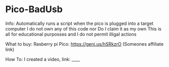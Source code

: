 # Pico-BadUsb
Info: 
Automatically runs a script when the pico is plugged into a target computer
I do not own any of this code nor Do I claim it as my own
This is all for educational purposses and I do not permit illigal actions

What to buy: 
Rasberry pi Pico: https://geni.us/hSRkzrO (Someones affiliate link)

How To: 
I created a video, link: ____
